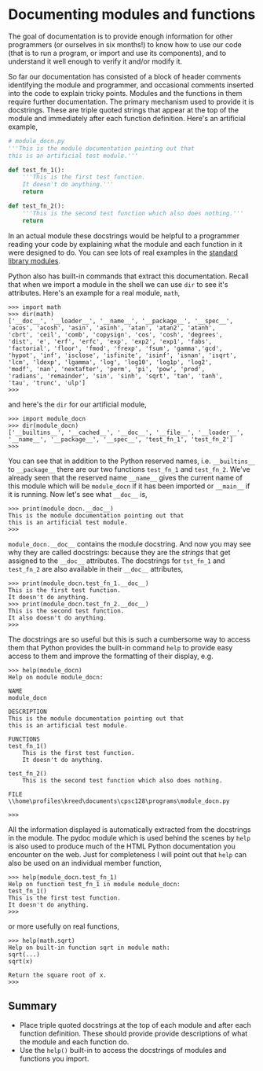 # Documenting modules and functions

The goal of documentation is to provide enough information for other programmers (or ourselves in six months!) to know how to use our code (that is to run a program, or import and use its components), and to understand it well enough to verify it and/or modify it.

So far our documentation has consisted of a block of header comments identifying the module and programmer, and occasional comments inserted into the code to explain tricky points. Modules and the functions in them require further documentation. The primary mechanism used to provide it is docstrings. These are triple quoted strings that appear at the top of the module and immediately after each function definition. Here's an artificial example,

```python
# module_docn.py
'''This is the module documentation pointing out that
this is an artificial test module.'''

def test_fn_1():
    '''This is the first test function.
    It doesn't do anything.'''
    return

def test_fn_2():
    '''This is the second test function which also does nothing.'''
    return
```

In an actual module these docstrings would be helpful to a programmer reading your code by explaining what the module and each function in it were designed to do. You can see lots of real examples in the [standard library modules](https://docs.python.org/3/tutorial/stdlib.html).

Python also has built-in commands that extract this documentation. Recall that when we import a module in the shell we can use `dir` to see it's attributes. Here's an example for a real module, `math`,

```plaintext
>>> import math
>>> dir(math)
['__doc__', '__loader__', '__name__', '__package__', '__spec__',
'acos', 'acosh', 'asin', 'asinh', 'atan', 'atan2', 'atanh',
'cbrt', 'ceil', 'comb', 'copysign', 'cos', 'cosh', 'degrees',
'dist', 'e', 'erf', 'erfc', 'exp', 'exp2', 'exp1', 'fabs',
'factorial', 'floor', 'fmod', 'frexp', 'fsum', 'gamma','gcd',
'hypot', 'inf', 'isclose', 'isfinite', 'isinf', 'isnan', 'isqrt',
'lcm', 'ldexp', 'lgamma', 'log', 'log10', 'log1p', 'log2',
'modf', 'nan', 'nextafter', 'perm', 'pi', 'pow', 'prod',
'radians', 'remainder', 'sin', 'sinh', 'sqrt', 'tan', 'tanh',
'tau', 'trunc', 'ulp']
>>>
```

and here's the `dir` for our artificial module,

```plaintext
>>> import module_docn
>>> dir(module_docn)
['__builtins__', '__cached__', '__doc__', '__file__', '__loader__',
'__name__', '__package__', '__spec__', 'test_fn_1', 'test_fn_2']
>>>
```

You can see that in addition to the Python reserved names, i.e. `__builtins__` to `__package__` there are our two functions `test_fn_1` and `test_fn_2`. We've already seen that the reserved name `__name__` gives the current name of this module which will be `module_docn` if it has been imported or `__main__` if it is running. Now let's see what `__doc__` is,

```plaintext
>>> print(module_docn.__doc__)
This is the module documentation pointing out that
this is an artificial test module.
>>>
```

`module_docn.__doc__` contains the module docstring. And now you may see why they are called docstrings: because they are the _strings_ that get assigned to the `__doc__` attributes. The docstrings for `tst_fn_1` and `test_fn_2` are also available in their `__doc__` attributes,

```plaintext
>>> print(module_docn.test_fn_1.__doc__)
This is the first test function.
It doesn't do anything.
>>> print(module_docn.test_fn_2.__doc__)
This is the second test function.
It also doesn't do anything.
>>>
```

The docstrings are so useful but this is such a cumbersome way to access them that Python provides the built-in command `help` to provide easy access to them and improve the formatting of their display, e.g.

```plaintext
>>> help(module_docn)
Help on module module_docn:

NAME
module_docn

DESCRIPTION
This is the module documentation pointing out that
this is an artificial test module.

FUNCTIONS
test_fn_1()
    This is the first test function.
    It doesn't do anything.

test_fn_2()
    This is the second test function which also does nothing.

FILE
\\home\profiles\kreed\documents\cpsc128\programs\module_docn.py

>>>
```

All the information displayed is automatically extracted from the docstrings in the module. The pydoc module which is used behind the scenes by `help` is also used to produce much of the HTML Python documentation you encounter on the web. Just for completeness I will point out that `help` can also be used on an individual member function,

```plaintext
>>> help(module_docn.test_fn_1)
Help on function test_fn_1 in module module_docn:
test_fn_1()
This is the first test function.
It doesn't do anything.
>>>
```

or more usefully on real functions,

```plaintext
>>> help(math.sqrt)
Help on built-in function sqrt in module math:
sqrt(...)
sqrt(x)

Return the square root of x.
>>>
```

## Summary

-   Place triple quoted docstrings at the top of each module and after
    each function definition. These should provide provide descriptions
    of what the module and each function do.
-   Use the `help()` built-in to access the docstrings of modules and
    functions you import.
